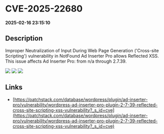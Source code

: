 # CVE-2025-22680

**2025-02-16 23:15:10**

## Description
Improper Neutralization of Input During Web Page Generation ('Cross-site Scripting') vulnerability in NotFound Ad Inserter Pro allows Reflected XSS. This issue affects Ad Inserter Pro: from n/a through 2.7.39.

![](https://img.shields.io/static/v1?label=Score&message=7.1&color=red)
![](https://img.shields.io/static/v1?label=Severity&message=HIGH&color=red)
![](https://img.shields.io/static/v1?label=CWE&message=XSS&color=green)

## Links
- [https://patchstack.com/database/wordpress/plugin/ad-inserter-pro/vulnerability/wordpress-ad-inserter-pro-plugin-2-7-39-reflected-cross-site-scripting-xss-vulnerability?_s_id=cve](https://patchstack.com/database/wordpress/plugin/ad-inserter-pro/vulnerability/wordpress-ad-inserter-pro-plugin-2-7-39-reflected-cross-site-scripting-xss-vulnerability?_s_id=cve)
